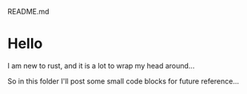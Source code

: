 README.md

# Hello

I am new to rust, and it is a lot to wrap my head around...


So in this folder I'll post some small code blocks for future reference...



